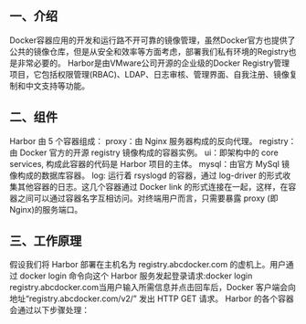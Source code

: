 ## 一、介绍
Docker容器应用的开发和运行路不开可靠的镜像管理，虽然Docker官方也提供了公共的镜像仓库，但是从安全和效率等方面考虑，部署我们私有环境的Registry也是非常必要的。 Harbor是由VMware公司开源的企业级的Docker Registry管理项目，它包括权限管理(RBAC)、LDAP、日志审核、管理界面、自我注册、镜像复制和中文支持等功能。


## 二、组件
Harbor 由 5 个容器组成：
proxy：由 Nginx 服务器构成的反向代理。
registry：由 Docker 官方的开源 registry 镜像构成的容器实例。
ui：即架构中的 core services, 构成此容器的代码是 Harbor 项目的主体。
mysql：由官方 MySql 镜像构成的数据库容器。
log: 运行着 rsyslogd 的容器，通过 log-driver 的形式收集其他容器的日志。这几个容器通过 Docker link 的形式连接在一起，这样，在容器之间可以通过容器名字互相访问。对终端用户而言，只需要暴露 proxy (即 Nginx)的服务端口。

## 三、工作原理

假设我们将 Harbor 部署在主机名为 registry.abcdocker.com 的虚机上。用户通过 docker login 命令向这个 Harbor 服务发起登录请求:docker login registry.abcdocker.com当用户输入所需信息并点击回车后，Docker 客户端会向地址“registry.abcdocker.com/v2/” 发出 HTTP GET 请求。 Harbor 的各个容器会通过以下步骤处理：
